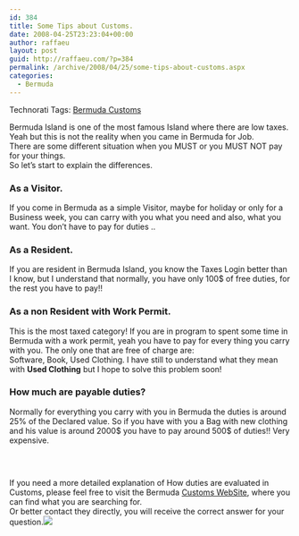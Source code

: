 ```yaml
---
id: 384
title: Some Tips about Customs.
date: 2008-04-25T23:23:04+00:00
author: raffaeu
layout: post
guid: http://raffaeu.com/?p=384
permalink: /archive/2008/04/25/some-tips-about-customs.aspx
categories:
  - Bermuda
---
```

</p> 

<div class="wlWriterSmartContent" id="scid:0767317B-992E-4b12-91E0-4F059A8CECA8:7b800211-4a95-49e4-9ff6-02bb7a40d384" style="padding-right: 0px; display: inline; padding-left: 0px; padding-bottom: 0px; margin: 0px; padding-top: 0px">
  Technorati Tags: <a href="http://technorati.com/tags/Bermuda%20Customs" rel="tag">Bermuda Customs</a>
</div>

Bermuda Island is one of the most famous Island where there are low taxes. Yeah but this is not the reality when you came in Bermuda for Job.   
There are some different situation when you MUST or you MUST NOT pay for your things.   
So let&#8217;s start to explain the differences. 

### As a Visitor.

If you come in Bermuda as a simple Visitor, maybe for holiday or only for a Business week, you can carry with you what you need and also, what you want. You don&#8217;t have to pay for duties .. 

### As a Resident.

If you are resident in Bermuda Island, you know the Taxes Login better than I know, but I understand that normally, you have only 100$ of free duties, for the rest you have to pay!! 

### As a non Resident with Work Permit.

This is the most taxed category! If you are in program to spent some time in Bermuda with a work permit, yeah you have to pay for every thing you carry with you. The only one that are free of charge are:   
Software, Book, Used Clothing. I have still to understand what they mean with <span style="font-weight: bold">Used Clothing</span> but I hope to solve this problem soon! 

### How much are payable duties?

Normally for everything you carry with you in Bermuda the duties is around 25% of the Declared value. So if you have with you a Bag with new clothing and his value is around 2000$ you have to pay around 500$ of duties!! Very expensive. 

###  

If you need a more detailed explanation of How duties are evaluated in Customs, please feel free to visit the Bermuda [Customs WebSite](http://www.customs.gov.bm/), where you can find what you are searching for.   
Or better contact they directly, you will receive the correct answer for your question.![](http://raffaeu.com/wp-content/uploads/2013/03/b9ffdfe6-5de7-4f4d-83bd-b0a07005f87ashades_smile.gif)